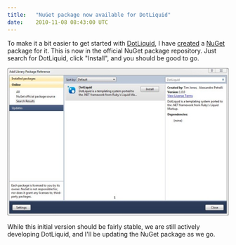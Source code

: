 ```yaml
---
title:   "NuGet package now available for DotLiquid"
date:    2010-11-08 08:43:00 UTC
---
```


To make it a bit easier to get started with [DotLiquid](http://dotliquidmarkup.org/), I have [created](http://nupackpackages.codeplex.com/) a [NuGet](http://nuget.codeplex.com/) package for it. This is now in the official NuGet package repository. Just search for DotLiquid, click "Install", and you should be good to go.

![](/assets/posts/dotliquidnugetpackage.jpg)

While this initial version should be fairly stable, we are still actively developing DotLiquid, and I'll be updating the NuGet package as we go.
